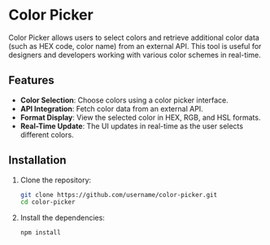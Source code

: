 # Color Picker

Color Picker allows users to select colors and retrieve additional color data (such as HEX code, color name) from an external API. This tool is useful for designers and developers working with various color schemes in real-time.

## Features
- **Color Selection**: Choose colors using a color picker interface.
- **API Integration**: Fetch color data from an external API.
- **Format Display**: View the selected color in HEX, RGB, and HSL formats.
- **Real-Time Update**: The UI updates in real-time as the user selects different colors.


## Installation

1. Clone the repository:
   ```bash
   git clone https://github.com/username/color-picker.git
   cd color-picker

2. Install the dependencies:
   
   ```bash
   npm install

